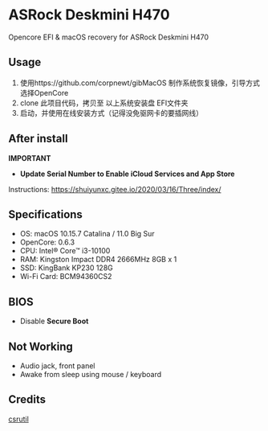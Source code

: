 # ASRock Deskmini H470

Opencore EFI &amp; macOS recovery for ASRock Deskmini H470

## Usage

1. 使用https://github.com/corpnewt/gibMacOS 制作系统恢复镜像，引导方式选择OpenCore
1. clone 此项目代码，拷贝至 以上系统安装盘 EFI文件夹
1. 启动，并使用在线安装方式（记得没免驱网卡的要插网线）

## After install

**IMPORTANT**

- **Update Serial Number to Enable iCloud Services and App Store**

Instructions: https://shuiyunxc.gitee.io/2020/03/16/Three/index/

## Specifications

- OS: macOS 10.15.7 Catalina / 11.0 Big Sur
- OpenCore: 0.6.3
- CPU: Intel® Core™ i3-10100
- RAM: Kingston Impact DDR4 2666MHz 8GB x 1
- SSD: KingBank KP230 128G
- Wi-Fi Card: BCM94360CS2

## BIOS

- Disable **Secure Boot**

## Not Working

- Audio jack, front panel
- Awake from sleep using mouse / keyboard

## Credits

[csrutil](https://github.com/csrutil)

